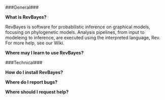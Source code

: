 
###General###

**What is RevBayes?**

RevBayes is software for probabilistic inference on graphical models, focusing on phylogenetic models. Analysis pipelines, from input to modeleing to inference, are executed using the interpreted language, Rev. For more help, see our Wiki.

**Where may I learn to use RevBayes?**

###Technical###

**How do I install RevBayes?**

**Where do I report bugs?**

**Where should I request help?**

